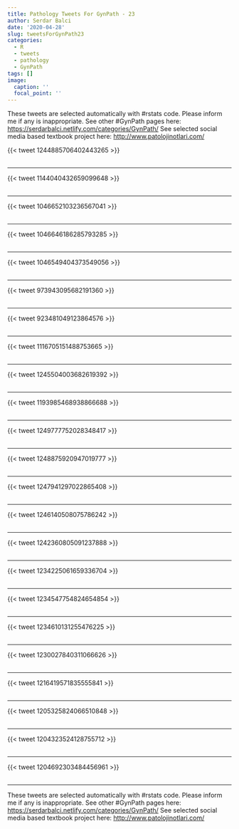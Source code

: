 ```yaml
---
title: Pathology Tweets For GynPath - 23
author: Serdar Balci
date: '2020-04-28'
slug: tweetsForGynPath23
categories:
  - R
  - tweets
  - pathology
  - GynPath
tags: []
image:
  caption: ''
  focal_point: ''
---
```



These tweets are selected automatically with #rstats code. Please inform me if any is inappropriate.
See other #GynPath pages here: https://serdarbalci.netlify.com/categories/GynPath/ 
See selected social media based textbook project here: http://www.patolojinotlari.com/

{{< tweet 1244885706402443265 >}}
<br>
<br>
<hr>
{{< tweet 1144040432659099648 >}}
<br>
<br>
<hr>
{{< tweet 1046652103236567041 >}}
<br>
<br>
<hr>
{{< tweet 1046646186285793285 >}}
<br>
<br>
<hr>
{{< tweet 1046549404373549056 >}}
<br>
<br>
<hr>
{{< tweet 973943095682191360 >}}
<br>
<br>
<hr>
{{< tweet 923481049123864576 >}}
<br>
<br>
<hr>
{{< tweet 1116705151488753665 >}}
<br>
<br>
<hr>
{{< tweet 1245504003682619392 >}}
<br>
<br>
<hr>
{{< tweet 1193985468938866688 >}}
<br>
<br>
<hr>
{{< tweet 1249777752028348417 >}}
<br>
<br>
<hr>
{{< tweet 1248875920947019777 >}}
<br>
<br>
<hr>
{{< tweet 1247941297022865408 >}}
<br>
<br>
<hr>
{{< tweet 1246140508075786242 >}}
<br>
<br>
<hr>
{{< tweet 1242360805091237888 >}}
<br>
<br>
<hr>
{{< tweet 1234225061659336704 >}}
<br>
<br>
<hr>
{{< tweet 1234547754824654854 >}}
<br>
<br>
<hr>
{{< tweet 1234610131255476225 >}}
<br>
<br>
<hr>
{{< tweet 1230027840311066626 >}}
<br>
<br>
<hr>
{{< tweet 1216419571835555841 >}}
<br>
<br>
<hr>
{{< tweet 1205325824066510848 >}}
<br>
<br>
<hr>
{{< tweet 1204323524128755712 >}}
<br>
<br>
<hr>
{{< tweet 1204692303484456961 >}}
<br>
<br>
<hr>


These tweets are selected automatically with #rstats code. Please inform me if any is inappropriate.
See other #GynPath pages here: https://serdarbalci.netlify.com/categories/GynPath/ 
See selected social media based textbook project here: http://www.patolojinotlari.com/
